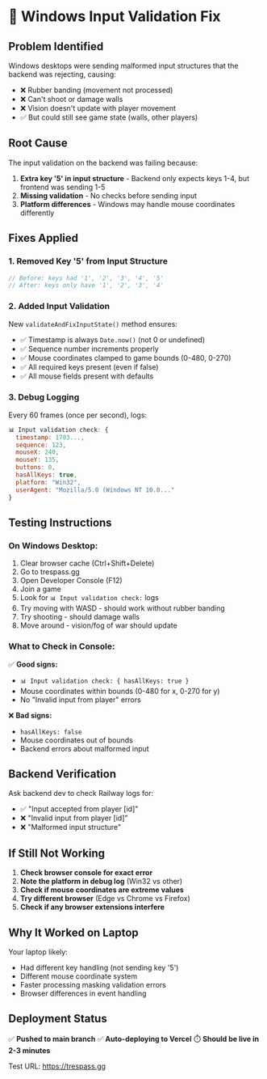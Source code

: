 # 🔧 Windows Input Validation Fix

## Problem Identified
Windows desktops were sending malformed input structures that the backend was rejecting, causing:
- ❌ Rubber banding (movement not processed)
- ❌ Can't shoot or damage walls
- ❌ Vision doesn't update with player movement
- ✅ But could still see game state (walls, other players)

## Root Cause
The input validation on the backend was failing because:
1. **Extra key '5' in input structure** - Backend only expects keys 1-4, but frontend was sending 1-5
2. **Missing validation** - No checks before sending input
3. **Platform differences** - Windows may handle mouse coordinates differently

## Fixes Applied

### 1. Removed Key '5' from Input Structure
```typescript
// Before: keys had '1', '2', '3', '4', '5'
// After: keys only have '1', '2', '3', '4'
```

### 2. Added Input Validation
New `validateAndFixInputState()` method ensures:
- ✅ Timestamp is always `Date.now()` (not 0 or undefined)
- ✅ Sequence number increments properly
- ✅ Mouse coordinates clamped to game bounds (0-480, 0-270)
- ✅ All required keys present (even if false)
- ✅ All mouse fields present with defaults

### 3. Debug Logging
Every 60 frames (once per second), logs:
```javascript
📊 Input validation check: {
  timestamp: 1703...,
  sequence: 123,
  mouseX: 240,
  mouseY: 135,
  buttons: 0,
  hasAllKeys: true,
  platform: "Win32",
  userAgent: "Mozilla/5.0 (Windows NT 10.0..."
}
```

## Testing Instructions

### On Windows Desktop:
1. Clear browser cache (Ctrl+Shift+Delete)
2. Go to trespass.gg
3. Open Developer Console (F12)
4. Join a game
5. Look for `📊 Input validation check:` logs
6. Try moving with WASD - should work without rubber banding
7. Try shooting - should damage walls
8. Move around - vision/fog of war should update

### What to Check in Console:
✅ **Good signs:**
- `📊 Input validation check: { hasAllKeys: true }`
- Mouse coordinates within bounds (0-480 for x, 0-270 for y)
- No "Invalid input from player" errors

❌ **Bad signs:**
- `hasAllKeys: false`
- Mouse coordinates out of bounds
- Backend errors about malformed input

## Backend Verification

Ask backend dev to check Railway logs for:
- ✅ "Input accepted from player [id]"
- ❌ "Invalid input from player [id]"
- ❌ "Malformed input structure"

## If Still Not Working

1. **Check browser console for exact error**
2. **Note the platform in debug log** (Win32 vs other)
3. **Check if mouse coordinates are extreme values**
4. **Try different browser** (Edge vs Chrome vs Firefox)
5. **Check if any browser extensions interfere**

## Why It Worked on Laptop

Your laptop likely:
- Had different key handling (not sending key '5')
- Different mouse coordinate system
- Faster processing masking validation errors
- Browser differences in event handling

## Deployment Status

✅ **Pushed to main branch**
✅ **Auto-deploying to Vercel**
⏱️ **Should be live in 2-3 minutes**

Test URL: https://trespass.gg
